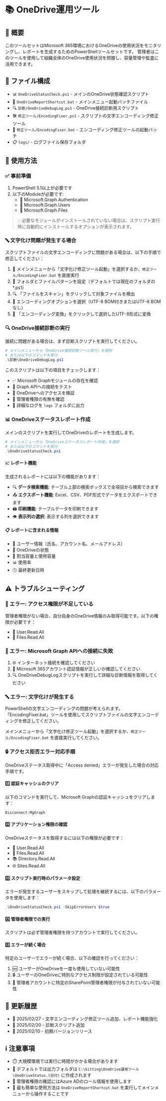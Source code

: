 # 📚 OneDrive運用ツール

## 🌟 概要
このツールセットはMicrosoft 365環境におけるOneDriveの使用状況をモニタリングし、レポートを生成するためのPowerShellツールセットです。
管理者はこのツールを使用して組織全体のOneDrive使用状況を把握し、容量管理や監査に活用できます。

## 📁 ファイル構成
- 📊 `OneDriveStatusCheck.ps1` - メインのOneDrive状態確認スクリプト
- 🚀 `OneDriveReportShortcut.bat` - メインメニュー起動バッチファイル
- 🔍 `診断/OneDriveDebugLog.ps1` - OneDrive接続診断用スクリプト
- 🛠️ `修正ツール/EncodingFixer.ps1` - スクリプトの文字エンコーディング修正ツール
- 🔧 `修正ツール/EncodingFixer.bat` - エンコーディング修正ツールの起動バッチ
- 📋 `logs/` - ログファイル保存フォルダ

## 📝 使用方法

### ✅ 事前準備
1. PowerShell 5.1以上が必要です
2. 以下のModuleが必要です:
   - 🔑 Microsoft.Graph.Authentication
   - 👤 Microsoft.Graph.Users
   - 📂 Microsoft.Graph.Files

> 💡 必要なモジュールがインストールされていない場合は、スクリプト実行時に自動的にインストールするオプションが表示されます。

### 🔤 文字化け問題が発生する場合
スクリプトファイルの文字エンコーディングに問題がある場合は、以下の手順で修正してください：

1. 🔧 メインメニューから「文字化け修正ツール起動」を選択するか、`修正ツール/EncodingFixer.bat` を直接実行
2. 📂 フォルダとファイルパターンを設定（デフォルトでは現在のフォルダの *.ps1）
3. 🔍 「ファイルをスキャン」をクリックして対象ファイルを検出
4. 🔄 エンコーディングオプションを選択（UTF-8 BOM付きまたはUTF-8 BOMなし）
5. 🔄 「エンコーディング変換」をクリックして選択したUTF-8形式に変換

### 🔍 OneDrive接続診断の実行
接続に問題がある場合は、まず診断スクリプトを実行してください。

```powershell
# メインメニューから「OneDrive接続診断ツール実行」を選択
# または以下のコマンドを実行
.\診断\OneDriveDebugLog.ps1
```

このスクリプトは以下の項目をチェックします：
- ✅ Microsoft Graphモジュールの存在を確認
- 🔌 Graph APIへの接続をテスト
- 🔐 OneDriveへのアクセスを検証
- 👑 管理者権限の有無を確認
- 📝 詳細なログを `logs` フォルダに出力

### 📊 OneDriveステータスレポート作成
メインのスクリプトを実行してOneDriveのレポートを生成します。

```powershell
# メインメニューから「OneDriveステータスレポート作成」を選択
# または以下のコマンドを実行
.\OneDriveStatusCheck.ps1
```

#### 📈 レポート機能
生成されるレポートには以下の機能があります：

- 🔍 **データ検索機能**: テーブル上部の検索ボックスで全項目から検索できます
- 📤 **エクスポート機能**: Excel、CSV、PDF形式でデータをエクスポートできます
- 🖨️ **印刷機能**: テーブルデータを印刷できます
- 👁️ **表示列の選択**: 表示する列を選択できます

#### 📋 レポートに含まれる情報
- 👤 ユーザー情報（氏名、アカウント名、メールアドレス）
- 🚦 OneDriveの状態
- 💾 割当容量と使用容量
- 📊 使用率
- 🕒 最終更新日時

## ⚠️ トラブルシューティング

### 🚫 エラー: アクセス権限が不足している
管理者権限がない場合、自分自身のOneDrive情報のみ取得可能です。以下の権限が必要です：
- 👥 User.Read.All
- 📂 Files.Read.All

### 🔌 エラー: Microsoft Graph APIへの接続に失敗
1. 🌐 インターネット接続を確認してください
2. 🔑 Microsoft 365アカウント認証情報が正しいか確認してください
3. 🔍 OneDriveDebugLogスクリプトを実行して詳細な診断情報を取得してください

### 🔤 エラー: 文字化けが発生する
PowerShellの文字エンコーディングの問題が考えられます。「EncodingFixer.bat」ツールを使用してスクリプトファイルの文字エンコーディングを修正してください。

メインメニューから「文字化け修正ツール起動」を選択するか、`修正ツール/EncodingFixer.bat` を直接実行してください。

### 🔒 アクセス拒否エラー対応手順

OneDriveステータス取得中に「Access denied」エラーが発生した場合の対応手順です。

#### 1️⃣ 認証キャッシュのクリア

以下のコマンドを実行して、Microsoft Graphの認証キャッシュをクリアします：

```powershell
Disconnect-MgGraph
```

#### 2️⃣ アプリケーション権限の確認

OneDriveステータスを取得するには以下の権限が必要です：
- 👥 User.Read.All
- 📂 Files.Read.All
- 📚 Directory.Read.All
- 🌐 Sites.Read.All

#### 3️⃣ スクリプト実行時のパラメータ設定

エラーが発生するユーザーをスキップして処理を継続するには、以下のパラメータを使用します：

```powershell
.\OneDriveStatusCheck.ps1 -SkipErrorUsers $true
```

#### 4️⃣ 管理者権限での実行

スクリプトは必ず管理者権限を持つアカウントで実行してください。

#### 5️⃣ エラーが続く場合

特定のユーザーでエラーが続く場合、以下の確認を行ってください：

1. 🆕 ユーザーがOneDriveを一度も使用していない可能性
2. 🔒 ユーザーのOneDriveに特別なアクセス制限が設定されている可能性
3. 👑 管理者アカウントに特定のSharePoint管理者権限が付与されていない可能性

## 📅 更新履歴
- 📆 2025/02/27 - 文字エンコーディング修正ツール追加、レポート機能強化
- 📆 2025/02/20 - 診断スクリプト追加
- 📆 2025/02/10 - 初期バージョンリリース

## ℹ️ 注意事項
- ⏱️ 大規模環境では実行に時間がかかる場合があります
- 📁 デフォルトでは出力フォルダは `C:\kitting\OneDrive運用ツール\OneDriveStatus.(日付)` に作成されます
- 👑 管理者権限の確認にはAzure ADのロール情報を使用します
- 🚀 最も簡単な使用方法は `OneDriveReportShortcut.bat` を実行してメインメニューから操作することです